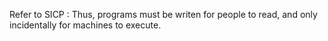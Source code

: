 Refer to SICP : Thus, programs must be writen for people to read, and only incidentally for machines to execute.
